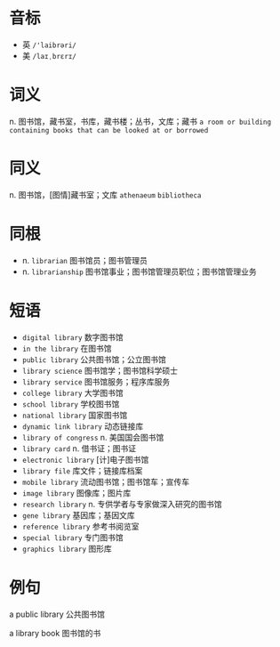 # 音标

- 英 `/'laibrəri/`
- 美 `/laɪˌbrɛrɪ/`

# 词义

n. 图书馆，藏书室，书库，藏书楼；丛书，文库；藏书
`a room or building containing books that can be looked at or borrowed`

# 同义

n. 图书馆，[图情]藏书室；文库
`athenaeum` `bibliotheca`

# 同根

- n. `librarian` 图书馆员；图书管理员
- n. `librarianship` 图书馆事业；图书馆管理员职位；图书馆管理业务

# 短语

- `digital library` 数字图书馆
- `in the library` 在图书馆
- `public library` 公共图书馆；公立图书馆
- `library science` 图书馆学；图书馆科学硕士
- `library service` 图书馆服务；程序库服务
- `college library` 大学图书馆
- `school library` 学校图书馆
- `national library` 国家图书馆
- `dynamic link library` 动态链接库
- `library of congress` n. 美国国会图书馆
- `library card` n. 借书证；图书证
- `electronic library` [计]电子图书馆
- `library file` 库文件；链接库档案
- `mobile library` 流动图书馆；图书馆车；宣传车
- `image library` 图像库；图片库
- `research library` n. 专供学者与专家做深入研究的图书馆
- `gene library` 基因库；基因文库
- `reference library` 参考书阅览室
- `special library` 专门图书馆
- `graphics library` 图形库

# 例句

a public library
公共图书馆

a library book 
图书馆的书


